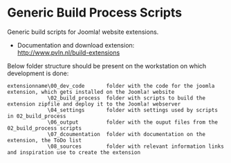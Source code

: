 # Generic Build Process Scripts
Generic build scripts for Joomla! website extensions.

* Documentation and download extension: <br/>
http://www.pvln.nl/build-extensions <br/>

Below folder structure should be present on the workstation on which development is done:
```
extensionname\00_dev_code       folder with the code for the joomla extension, which gets installed on the Joomla! website
             \02_build_process  folder with scripts to build the extension zipfile and deploy it to the Joomla! webserver
             \04_settings       folder with settings used by scripts in 02_build_process
             \06_output         folder with the ouput files from the 02_build_process scripts
             \07_dcoumentation  folder with documentation on the extension, the ToDo list
             \08_sources        folder with relevant information links and inspiration use to create the extension
```

